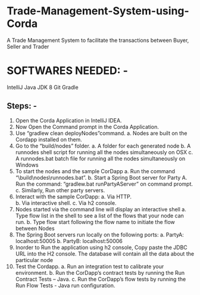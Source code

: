 # Trade-Management-System-using-Corda
A Trade Management System to facilitate the transactions between Buyer, Seller and Trader
# SOFTWARES NEEDED: -
IntelliJ
Java JDK 8
Git
Gradle
## Steps: -
1. Open the Corda Application in IntelliJ IDEA.
2. Now Open the Command prompt in the Corda Application.
3. Use “gradlew clean deployNodes”command.
    a.  Nodes are built on the Cordapp installed on them.
4.  Go to the “build/nodes” folder.
    a.  A folder for each generated node
    b.  A runnodes shell script for running all the nodes simultaneously on OSX
    c.  A runnodes.bat batch file for running all the nodes simultaneously on Windows
5.  To start the nodes and the sample CorDapp
    a.  Run the command “\build\nodes\runnodes.bat”.
    b.  Start a Spring Boot server for Party A. Run the command: “gradlew.bat runPartyAServer” on command prompt.
    c.  Similarly, Run other party servers.
6.  Interact with the sample CorDapp: 
    a.  Via HTTP.  
    b.  Via interactive shell.
    c.  Via h2 console.
7.  Nodes started via the command line will display an interactive shell
    a.  Type flow list in the shell to see a list of the flows that your node can run. 
    b.  Type flow start following the flow name to initiate the flow between Nodes
8.  The Spring Boot servers run locally on the following ports:
    a.  PartyA: localhost:50005 
    b.  PartyB: localhost:50006 
9.  Inorder to Run the application using h2 console, Copy paste the JDBC URL into the H2 console. The database will contain all the data about the particular node
10. Test the Cordapp.
    a.  Run an integration test to calibrate your environment.
    b.  Run the CorDapp’s contract tests by running the Run Contract Tests – Java. 
    c.  Run the CorDapp’s flow tests by running the Run Flow Tests - Java run configuration.

